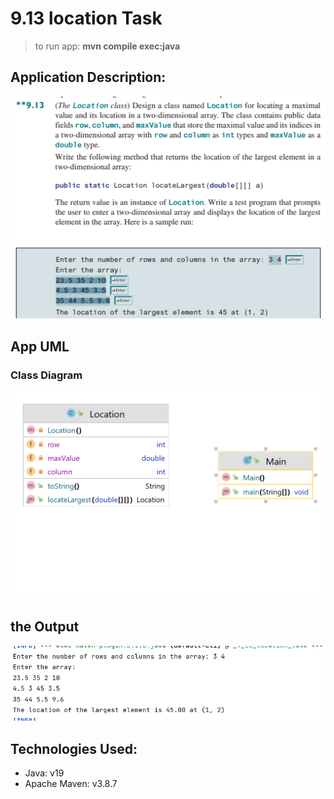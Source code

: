 # 9.13 location Task
> to run app: **mvn compile exec:java**

## Application Description:
![app description](images/app_description.png)

## App UML
### Class Diagram
![class diagram](images/UML.png)

## the Output
![Output](images/output.png)

## Technologies Used:
* Java: v19
* Apache Maven: v3.8.7
